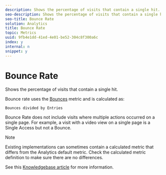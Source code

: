 ```yaml
---
description: Shows the percentage of visits that contain a single hit.
seo-description: Shows the percentage of visits that contain a single hit.
seo-title: Bounce Rate
solution: Analytics
title: Bounce Rate
topic: Metrics
uuid: 9fb4e1dd-41ed-4e01-be52-304c8f300a6c
index: y
internal: n
snippet: y
---
```


# Bounce Rate

Shows the percentage of visits that contain a single hit.

Bounce rate uses the [Bounces](../../../components/c-variables/c-metrics/metrics-bounces.md#concept_2A92D575504E4522B860AB44B0621593) metric and is calculated as:

`Bounces divided by Entries`

Bounce Rate does not include visits where multiple actions occurred on a single page. For example, a visit with a video view on a single page is a Single Access but not a Bounce. 

>[!NOTE]
>
>Existing implementations can sometimes contain a calculated metric that differs from the Analytics default metric. Check the calculated metric definition to make sure there are no differences.

See this [Knowledgebase article](http://marketing.adobe.com/resources/help/en_US/home/index.html#kb-analytics-comparing-bounces-and-single-access) for more information. 
